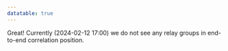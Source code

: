 ```yaml
---
datatable: true
---
```



Great! Currently (2024-02-12 17:00) we do not see any relay groups
in end-to-end correlation position.
